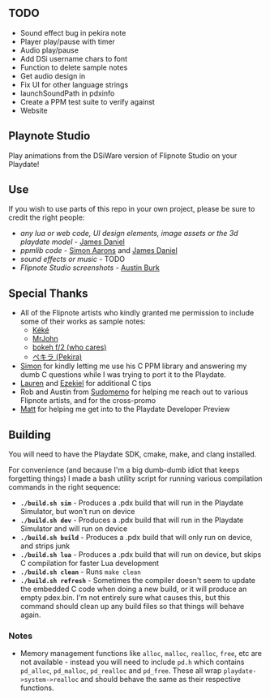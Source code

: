 ## TODO

- Sound effect bug in pekira note
- Player play/pause with timer
- Audio play/pause
- Add DSi username chars to font
- Function to delete sample notes
- Get audio design in
- Fix UI for other language strings
- launchSoundPath in pdxinfo
- Create a PPM test suite to verify against
- Website

## Playnote Studio

Play animations from the DSiWare version of Flipnote Studio on your Playdate!

## Use

If you wish to use parts of this repo in your own project, please be sure to credit the right people:

- *any lua or web code, UI design elements, image assets or the 3d playdate model* - [James Daniel](https://github.com/jaames)
- *ppmlib code* - [Simon Aarons](https://github.com/simontime) and [James Daniel](https://github.com/jaames)
- *sound effects or music* - TODO
- *Flipnote Studio screenshots* - [Austin Burk](https://twitter.com/AustinSudomemo)

## Special Thanks

- All of the Flipnote artists who kindly granted me permission to include some of their works as sample notes:
  - [Kéké](twitter.com/Kekeflipnote)
  - [MrJohn](flipnot.es/9F990EE00074AC4D)
  - [bokeh f/2 (who cares)](www.instagram.com/gsupnet_)
  - [ペキラ (Pekira)](twitter.com/pekira1227)
- [Simon](https://github.com/simontime) for kindly letting me use his C PPM library and answering my dumb C questions while I was trying to port it to the Playdate. 
- [Lauren](https://github.com/thejsa) and [Ezekiel](https://github.com/Stary2001) for additional C tips
- Rob and Austin from [Sudomemo](https://www.sudomemo.net/) for helping me reach out to various Flipnote artists, and for the cross-promo
- [Matt](https://github.com/gingerbeardman) for helping me get into to the Playdate Developer Preview

## Building

You will need to have the Playdate SDK, cmake, make, and clang installed.

For convenience (and because I'm a big dumb-dumb idiot that keeps forgetting things) I made a bash utility script for running various compilation commands in the right sequence:

 - **`./build.sh sim`** - Produces a .pdx build that will run in the Playdate Simulator, but won't run on device
 - **`./build.sh dev`** - Produces a .pdx build that will run in the Playdate Simulator and will run on device
 - **`./build.sh build`** - Produces a .pdx build that will only run on device, and strips junk
 - **`./build.sh lua`** - Produces a .pdx build that will run on device, but skips C compilation for faster Lua development
 - **`./build.sh clean`** - Runs `make clean`
 - **`./build.sh refresh`** - Sometimes the compiler doesn't seem to update the embedded C code when doing a new build, or it will produce an empty pdex.bin. I'm not entirely sure what causes this, but this command should clean up any build files so that things will behave again.

### Notes

- Memory management functions like `alloc`, `malloc`, `realloc`, `free`, etc are not available - instead you will need to include `pd.h` which contains `pd_alloc`, `pd_malloc`, `pd_realloc` and `pd_free`. These all wrap `playdate->system->realloc` and should behave the same as their respective functions.